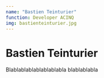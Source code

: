 ```yaml
---
name: "Bastien Teinturier"
function: Developer ACINQ
img: bastienteinturier.jpg
---
```


# Bastien Teinturier
 
Blablablablablablablabla
blablablabla
